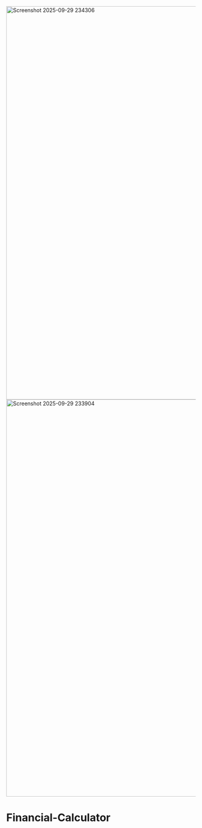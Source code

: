 <img width="1866" height="1045" alt="Screenshot 2025-09-29 234306" src="https://github.com/user-attachments/assets/b7272ed1-7bda-4d47-b818-a404c8c2fe8b" />
<img width="1863" height="1055" alt="Screenshot 2025-09-29 233904" src="https://github.com/user-attachments/assets/5cf1ca2e-bd5b-4e5f-a5ef-a35b85a5a6eb" />

# Financial-Calculator
